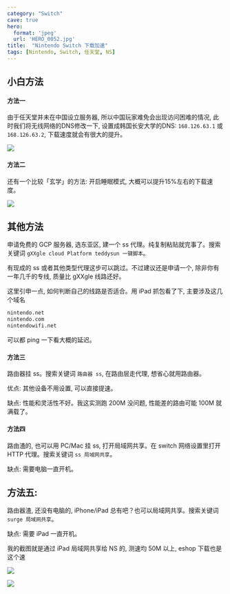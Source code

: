 ```yaml
---
category: "Switch"
cave: true
hero:
  format: 'jpeg'
  url: 'HERO_0052.jpg'
title:  "Nintendo Switch 下载加速"
tags: [Nintendo, Switch, 任天堂, NS]
---
```

## 小白方法

#### 方法一

由于任天堂并未在中国设立服务器, 所以中国玩家难免会出现访问困难的情况, 此时我们将无线网络的DNS修改一下, 设置成韩国长安大学的DNS: `168.126.63.1` 或 `168.126.63.2`, 下载速度就会有很大的提升。

![](http://gameclassify.com/images/upload/image/20170617/20170617134211_81839.jpg)

#### 方法二

还有一个比较「玄学」的方法: 开启睡眠模式, 大概可以提升15%左右的下载速度。

![](http://gameclassify.com/images/upload/image/20170617/20170617134217_56450.jpg)

## 其他方法

申请免费的 GCP 服务器, 选东亚区, 建一个 ss 代理。纯复制粘贴就完事了。搜索关键词 `gXXgle cloud Platform teddysun 一键脚本`。

有现成的 ss 或者其他类型代理这步可以跳过。不过建议还是申请一个, 除非你有一年几千的专线, 质量比 gXXgle 线路还好。

这里引申一点, 如何判断自己的线路是否适合。用 iPad 抓包看了下,  主要涉及这几个域名

```sh
nintendo.net
nintendo.com
nintendowifi.net
```

可以都 ping 一下看大概的延迟。

#### 方法三

路由器挂 ss。搜索关键词 `路由器 ss`, 在路由层走代理, 想省心就用路由器。

优点: 其他设备不用设置, 可以直接提速。

缺点: 性能和灵活性不好。我这实测跑 200M 没问题, 性能差的路由可能 100M 就满载了。

#### 方法四

路由渣的, 也可以用 PC/Mac 挂 ss, 打开局域网共享。在 switch 网络设置里打开 HTTP 代理。搜索关键词 `ss 局域网共享`。

缺点: 需要电脑一直开机。

方法五:
----

路由器渣, 还没有电脑的, iPhone/iPad 总有吧？也可以局域网共享。搜索关键词 `surge 局域网共享`。

缺点: 需要 iPad 一直开机。

我的截图就是通过 iPad 局域网共享给 NS 的, 测速均 50M 以上, eshop 下载也是这个速

![](http://gameclassify.com/images/upload/image/20170617/20170617134409_60545.jpg)

![](http://gameclassify.com/images/upload/image/20170617/20170617134410_15105.jpg)
